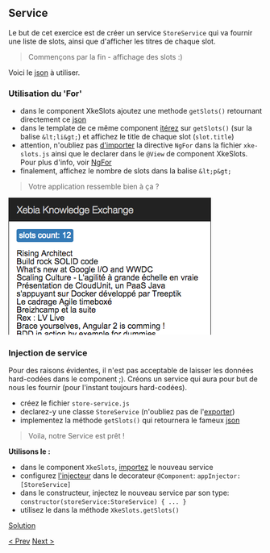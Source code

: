 ## Service

Le but de cet exercice est de créer un service `StoreService` qui va fournir une liste de slots, ainsi que d'afficher les titres de chaque slot.

> Commençons par la fin - affichage des slots :)

Voici le [json](3-store-service-json.md) à utiliser.


### Utilisation du 'For'

- dans le component XkeSlots ajoutez une methode `getSlots()` retournant directement ce [json](3-store-service-json.md)
- dans le template de ce même component [itérez](https://angular.io/docs/js/latest/api/directives/NgFor-class.html) sur `getSlots()` (sur la balise `&lt;li&gt;`) et affichez le title de chaque slot (`slot.title`)
- attention, n'oubliez pas [d'importer](https://developer.mozilla.org/en-US/docs/Web/JavaScript/Reference/Statements/import) la directive `NgFor` dans la fichier `xke-slots.js` ainsi que le declarer dans le `@View` de component XkeSlots. Pour plus d'info, voir [NgFor](https://angular.io/docs/js/latest/api/directives/NgFor-class.html)
- finalement, affichez le nombre de slots dans la balise `&lt;p&gt;`


> Votre application ressemble bien à ça ?

![store service resultat](img/store-service-resultat.png)
  
  
### Injection de service

Pour des raisons évidentes, il n'est pas acceptable de laisser les données hard-codées dans le component ;).
Créons un service qui aura pour but de nous les fournir (pour l'instant toujours hard-codées).

- créez le fichier `store-service.js`
- declarez-y une classe `StoreService` (n'oubliez pas de l'[exporter](https://developer.mozilla.org/en-US/docs/Web/JavaScript/Reference/Statements/export))
- implementez la méthode  `getSlots()` qui retournera le fameux [json](3-store-service-json.md)


> Voila, notre Service est prêt !

**Utilisons le :**

- dans le component `XkeSlots`, [importez](https://developer.mozilla.org/en-US/docs/Web/JavaScript/Reference/Statements/import) le nouveau service
- configurez [l'injecteur](https://angular.io/docs/js/latest/api/annotations/ComponentAnnotation-class.html) dans le decorateur `@Component`:  `appInjector: [StoreService]`   
- dans le constructeur, injectez le nouveau service par son type: `constructor(storeService:StoreService) { ... }`
- utilisez le dans la méthode `XkeSlots.getSlots()` 

[Solution](3-store-service-solution.md)

[< Prev](2-first-component.md) [Next >](4-slot-component.md)

